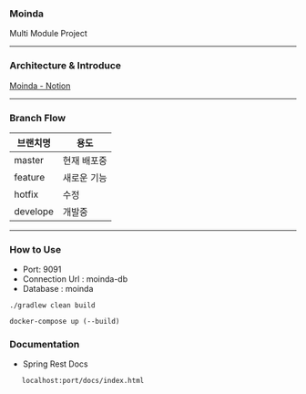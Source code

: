 ### Moinda

Multi Module Project

---

### Architecture & Introduce

[Moinda - Notion](https://jumpy-cylinder-eb2.notion.site/Moinda-6eb1c833b4a747428974cda7c8755ee5)

---

### Branch Flow

| 브랜치명     |용도|
|----------|---|
| master   |현재 배포중|
| feature  |새로운 기능|
| hotfix   |수정|
| develope |개발중|

---

### How to Use

- Port: 9091
- Connection Url : moinda-db
- Database : moinda

```shell
./gradlew clean build
```

```shell
docker-compose up (--build)
```

### Documentation

- Spring Rest Docs
```shell
   localhost:port/docs/index.html
```

